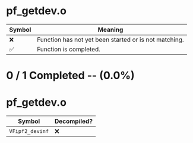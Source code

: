 # pf_getdev.o
| Symbol | Meaning 
| ------------- | ------------- 
| :x: | Function has not yet been started or is not matching. 
| :white_check_mark: | Function is completed. 


# 0 / 1 Completed -- (0.0%)
# pf_getdev.o
| Symbol | Decompiled? |
| ------------- | ------------- |
| `VFipf2_devinf` | :x: |
